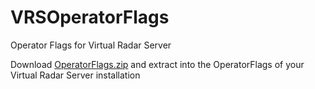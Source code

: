 # VRSOperatorFlags
 Operator Flags for Virtual Radar Server

Download [OperatorFlags.zip](https://github.com/rikgale/VRSOperatorFlags/blob/main/OperatorFlags.zip) and extract into the OperatorFlags of your Virtual Radar Server installation
